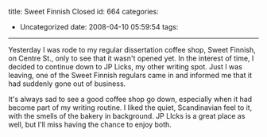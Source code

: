 title: Sweet Finnish Closed
id: 664
categories:
  - Uncategorized
date: 2008-04-10 05:59:54
tags:
---

Yesterday I was rode to my regular dissertation coffee shop, Sweet Finnish, on Centre St., only to see that it wasn&#039;t opened yet. In the interest of time, I decided to continue down to JP Licks, my other writing spot. Just I was leaving, one of the Sweet Finnish regulars came in and informed me that it had suddenly gone out of business.  

It&#039;s always sad to see a good coffee shop go down, especially when it had become part of my writing routine. I liked the quiet, Scandinavian feel to it, with the smells of the bakery in background. JP LIcks is a great place as well, but I&#039;ll miss having the chance to enjoy both.     <!-- technorati tags begin -->

[](http://technorati.com/tag/Neighborhood)
<!-- technorati tags end -->